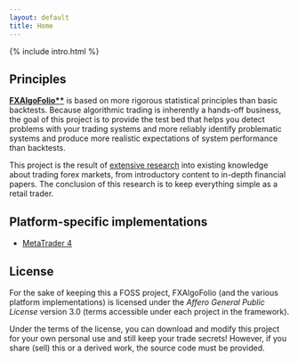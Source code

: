 ```yaml
---
layout: default
title: Home
---
```


{% include intro.html %}


<article class="page container">
  <h2>Principles</h2>
  <p><strong><a href="{{ '/framework' | prepend: site.baseurl }}">FXAlgoFolio**</a></strong> is based on more rigorous statistical principles</a> than basic backtests. Because algorithmic trading is inherently a hands-off business, the goal of this project is to provide the test bed that helps you detect problems with your trading systems and more reliably identify problematic systems and produce more realistic expectations of system performance than backtests.</p>
  <p>This project is the result of <a href="{{ '/resources' | prepend: site.baseurl }}">extensive research</a> into existing knowledge about trading forex markets, from introductory content to in-depth financial papers. The conclusion of this research is to keep everything simple as a retail trader.</p>

  <h2 id="platform">Platform-specific implementations</h2>
  <ul>
    <li><a href="{{ '/metatrader4' | prepend: site.baseurl }}">MetaTrader 4</a></li>
  </ul>

  <h2>License</h2>
  <p>For the sake of keeping this a FOSS project, FXAlgoFolio (and the various platform implementations) is licensed under the <em>Affero General Public License</em> version 3.0 (terms accessible under each project in the framework).</p>
  <p>Under the terms of the license, you can download and modify this project for your own personal use and still keep your trade secrets! However, if you share (sell) this or a derived work, the source code must be provided.</p>
</article>

